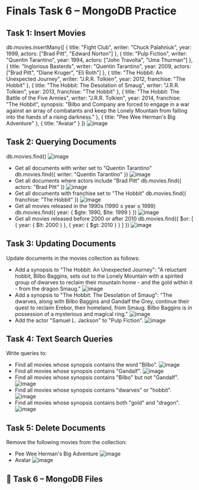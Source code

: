 # Finals Task 6 – MongoDB Practice
## Task 1: Insert Movies
db.movies.insertMany([
  {
    title: "Fight Club",
    writer: "Chuck Palahniuk",
    year: 1999,
    actors: ["Brad Pitt", "Edward Norton"]
  },
  {
    title: "Pulp Fiction",
    writer: "Quentin Tarantino",
    year: 1994,
    actors: ["John Travolta", "Uma Thurman"]
  },
  {
    title: "Inglorious Basterds",
    writer: "Quentin Tarantino",
    year: 2009,
    actors: ["Brad Pitt", "Diane Kruger", "Eli Roth"]
  },
  {
    title: "The Hobbit: An Unexpected Journey",
    writer: "J.R.R. Tolkien",
    year: 2012,
    franchise: "The Hobbit"
  },
  {
    title: "The Hobbit: The Desolation of Smaug",
    writer: "J.R.R. Tolkien",
    year: 2013,
    franchise: "The Hobbit"
  },
  {
    title: "The Hobbit: The Battle of the Five Armies",
    writer: "J.R.R. Tolkien",
    year: 2014,
    franchise: "The Hobbit",
    synopsis: "Bilbo and Company are forced to engage in a war against an array of combatants and keep the Lonely Mountain from falling into the hands of a rising darkness."
  },
  {
    title: "Pee Wee Herman's Big Adventure"
  },
  {
    title: "Avatar"
  }
])
![image](https://github.com/user-attachments/assets/93b4749c-7d30-46b9-b15d-a20e602fcaed)
## Task 2: Querying Documents
  db.movies.find()
  ![image](https://github.com/user-attachments/assets/8a5bc2be-8863-4c56-a5d3-71707f0e8337)
  - Get all documents with writer set to "Quentin Tarantino"
db.movies.find({ writer: "Quentin Tarantino" })
![image](https://github.com/user-attachments/assets/860fc7d3-e06f-4491-bfaf-5f04ca6f3ba6)
 - Get all documents where actors include "Brad Pitt"
db.movies.find({ actors: "Brad Pitt" })
![image](https://github.com/user-attachments/assets/0ad62c76-88a9-4e9f-b33d-e7c0af3f28f4)
- Get all documents with franchise set to "The Hobbit"
db.movies.find({ franchise: "The Hobbit" })
![image](https://github.com/user-attachments/assets/5d9d93bb-331c-4a1d-a486-ca770e047d00)
- Get all movies released in the 1990s (1990 ≤ year ≤ 1999)
db.movies.find({ year: { $gte: 1990, $lte: 1999 } })
![image](https://github.com/user-attachments/assets/855e7276-89ce-4e57-863c-bdbdc1dc26b5)
- Get all movies released before 2000 or after 2010
db.movies.find({ $or: [ { year: { $lt: 2000 } }, { year: { $gt: 2010 } } ] })
![image](https://github.com/user-attachments/assets/f82f41cf-5eab-4637-8616-dfaddff20916)
## Task 3: Updating Documents
Update documents in the movies collection as follows:
- Add a synopsis to "The Hobbit: An Unexpected Journey": "A reluctant hobbit, Bilbo Baggins, sets out to the Lonely Mountain with a spirited group of dwarves to reclaim 
  their mountain home - and the gold within it - from the dragon Smaug."
![image](https://github.com/user-attachments/assets/462224f8-687a-40a1-acad-2e9cb4b71fa3)
- Add a synopsis to "The Hobbit: The Desolation of Smaug": "The dwarves, along with Bilbo Baggins and Gandalf the Grey, continue their quest to reclaim Erebor, their 
 homeland, from Smaug. Bilbo Baggins is in possession of a mysterious and magical ring."
![image](https://github.com/user-attachments/assets/7f8b58f0-bfa1-49eb-b9ec-bb15ca9dca99)
- Add the actor "Samuel L. Jackson" to "Pulp Fiction".
![image](https://github.com/user-attachments/assets/7539da74-efbe-459d-86ee-1f1dab1771c4)
## Task 4: Text Search Queries
Write queries to:
- Find all movies whose synopsis contains the word "Bilbo".
![image](https://github.com/user-attachments/assets/a31a892b-c041-4d91-8465-926e57baf088)
- Find all movies whose synopsis contains "Gandalf".
![image](https://github.com/user-attachments/assets/bd740944-aef4-4490-ae8b-2fbdbeba801e)
- Find all movies whose synopsis contains "Bilbo" but not "Gandalf".
![image](https://github.com/user-attachments/assets/886e3152-ebef-4c10-b48b-78b9e5926b73)
- Find all movies whose synopsis contains "dwarves" or "hobbit".
![image](https://github.com/user-attachments/assets/84646597-930d-44ea-a695-83b746c8f566)
- Find all movies whose synopsis contains both "gold" and "dragon".
![image](https://github.com/user-attachments/assets/94f5e0a5-1f49-4c50-af4f-a7b681db6ffe)
## Task 5: Delete Documents
Remove the following movies from the collection:
- Pee Wee Herman's Big Adventure
![image](https://github.com/user-attachments/assets/92281902-33d6-4f26-bcc3-34b2f6b0d707)
- Avatar
![image](https://github.com/user-attachments/assets/402163c8-a68f-40e0-aa4f-237e4e16593f)
## 📄 Task 6 – MongoDB Files











